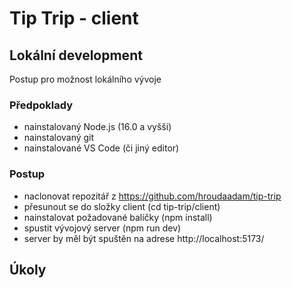 # Tip Trip - client

## Lokální development
Postup pro možnost lokálního vývoje
### Předpoklady
- nainstalovaný Node.js (16.0 a vyšší)
- nainstalovaný git
- nainstalované VS Code (či jiný editor)

### Postup
- naclonovat repozitář z https://github.com/hroudaadam/tip-trip
- přesunout se do složky client (cd tip-trip/client)
- nainstalovat požadované balíčky (npm install)
- spustit vývojový server (npm run dev)
- server by měl být spuštěn na adrese  http://localhost:5173/


## Úkoly